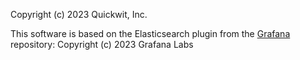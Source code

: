 Copyright (c) 2023 Quickwit, Inc.

This software is based on the Elasticsearch plugin from the [Grafana](https://github.com/grafana/grafana) repository: Copyright (c) 2023 Grafana Labs
